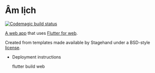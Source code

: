 # Âm lịch

[![Codemagic build status](https://api.codemagic.io/apps/5d700ac5166ac90017857c2c/5d700ac5166ac90017857c2b/status_badge.svg)](https://codemagic.io/apps/5d700ac5166ac90017857c2c/5d700ac5166ac90017857c2b/latest_build)

[A web app](https://amlich.demen.org) that uses [Flutter for web](https://flutter.dev/web).

Created from templates made available by Stagehand under a BSD-style
[license](https://github.com/de-men/amlich/blob/master/LICENSE).
    
* Deployment instructions

    flutter build web
